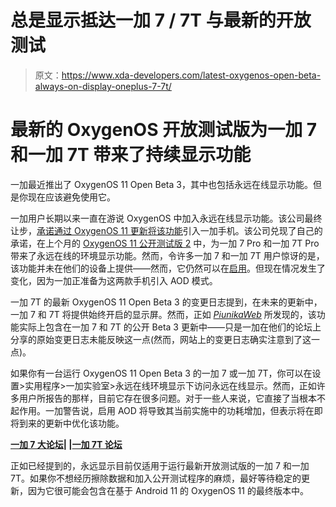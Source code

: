 # 总是显示抵达一加 7 / 7T 与最新的开放测试

> 原文：<https://www.xda-developers.com/latest-oxygenos-open-beta-always-on-display-oneplus-7-7t/>

# 最新的 OxygenOS 开放测试版为一加 7 和一加 7T 带来了持续显示功能

一加最近推出了 OxygenOS 11 Open Beta 3，其中也包括永远在线显示功能。但是你现在应该避免使用它。

一加用户长期以来一直在游说 OxygenOS 中加入永远在线显示功能。该公司最终让步，[承诺通过 OxygenOS 11 更新将该功能](https://www.xda-developers.com/oneplus-phones-always-on-display-oxygenos-11/)引入一加手机。该公司兑现了自己的承诺，在上个月的 [OxygenOS 11 公开测试版 2](https://www.xda-developers.com/oxygenos-open-beta-2-android-11-oneplus-7-oneplus-7t/) 中，为一加 7 Pro 和一加 7T Pro 带来了永远在线的环境显示功能。然而，令许多一加 7 和一加 7T 用户惊讶的是，该功能并未在他们的设备上提供——然而，它仍然可以在[启用](https://www.xda-developers.com/enable-always-on-display-oneplus-7-7t-android-11/)。但现在情况发生了变化，因为一加正准备为这两款手机引入 AOD 模式。

一加 7T 的最新 OxygenOS 11 Open Beta 3 的变更日志提到，在未来的更新中，一加 7 和 7T 将提供始终开启的显示屏。然而，正如 [*PiunikaWeb*](https://piunikaweb.com/2021/03/02/oxygenos-11-open-beta-3-enabled-always-on-display-aod-oneplus-7t/) 所发现的，该功能实际上包含在一加 7 和 7T 的公开 Beta 3 更新中——只是一加在他们的论坛上分享的原始变更日志未能反映这一点(然而，网站上的变更日志确实注意到了这一点)。

如果你有一台运行 OxygenOS 11 Open Beta 3 的一加 7 或一加 7T，你可以在设置>实用程序>一加实验室>永远在线环境显示下访问永远在线显示。然而，正如许多用户所报告的那样，目前它存在很多问题。对于一些人来说，它直接了当根本不起作用。一加警告说，启用 AOD 将导致其当前实施中的功耗增加，但表示将在即将到来的更新中优化该功能。

**[一加 7 大论坛](https://forum.xda-developers.com/c/oneplus-7.8833/)| |[一加 7T 论坛](https://forum.xda-developers.com/c/oneplus-7t.9249/)**

正如已经提到的，永远显示目前仅适用于运行最新开放测试版的一加 7 和一加 7T。如果你不想经历擦除数据和加入公开测试程序的麻烦，最好等待稳定的更新，因为它很可能会包含在基于 Android 11 的 OxygenOS 11 的最终版本中。